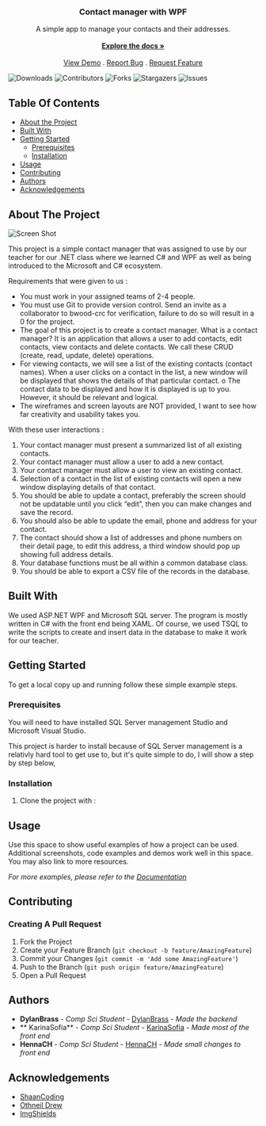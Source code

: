 <h3 align="center">Contact manager with WPF</h3>

  <p align="center">
    A simple app to manage your contacts and their addresses.
    <br/>
    <br/>
    <a href="https://github.com/DylanBrass/ContactManagerFall22"><strong>Explore the docs »</strong></a>
    <br/>
    <br/>
    <a href="https://github.com/DylanBrass/ContactManagerFall22">View Demo</a>
    .
    <a href="https://github.com/DylanBrass/ContactManagerFall22/issues">Report Bug</a>
    .
    <a href="https://github.com/DylanBrass/ContactManagerFall22/issues">Request Feature</a>
  </p>
</p>

![Downloads](https://img.shields.io/github/downloads/DylanBrass/ContactManagerFall22/total) ![Contributors](https://img.shields.io/github/contributors/DylanBrass/ContactManagerFall22?color=dark-green) ![Forks](https://img.shields.io/github/forks/DylanBrass/ContactManagerFall22?style=social) ![Stargazers](https://img.shields.io/github/stars/DylanBrass/ContactManagerFall22?style=social) ![Issues](https://img.shields.io/github/issues/DylanBrass/ContactManagerFall22) 

## Table Of Contents

* [About the Project](#about-the-project)
* [Built With](#built-with)
* [Getting Started](#getting-started)
  * [Prerequisites](#prerequisites)
  * [Installation](#installation)
* [Usage](#usage)
* [Contributing](#contributing)
* [Authors](#authors)
* [Acknowledgements](#acknowledgements)

## About The Project

![Screen Shot](images/screenshot.png)

This project is a simple contact manager that was assigned to use by our teacher for our .NET class where we learned C# and WPF as well as being introduced to the Microsoft and C# ecosystem.


Requirements that were given to us : 
* You must work in your assigned teams of 2-4 people.
* You must use Git to provide version control. Send an invite as a collaborator to bwood-crc for
verification, failure to do so will result in a 0 for the project.
* The goal of this project is to create a contact manager. What is a contact manager? It is an application
that allows a user to add contacts, edit contacts, view contacts and delete contacts. We call these CRUD
(create, read, update, delete) operations.
* For viewing contacts, we will see a list of the existing contacts (contact names). When a user clicks on a
contact in the list, a new window will be displayed that shows the details of that particular contact.
o The contact data to be displayed and how it is displayed is up to you. However, it should be
relevant and logical.
* The wireframes and screen layouts are NOT provided, I want to see how far creativity and usability takes
you.

With these user interactions :
1. Your contact manager must present a summarized list of all existing contacts.
2. Your contact manager must allow a user to add a new contact.
3. Your contact manager must allow a user to view an existing contact.
4. Selection of a contact in the list of existing contacts will open a new window displaying details of that
contact.
5. You should be able to update a contact, preferably the screen should not be updatable until you click
“edit”, then you can make changes and save the record.
6. You should also be able to update the email, phone and address for your contact.
7. The contact should show a list of addresses and phone numbers on their detail page, to edit this
address, a third window should pop up showing full address details.
8. Your database functions must be all within a common database class.
9. You should be able to export a CSV file of the records in the database.

## Built With

We used ASP.NET WPF and Microsoft SQL server. The program is mostly written in C# with the front end being XAML. Of course, we used TSQL to write the scripts to create and insert data in the database to make it work for our teacher. 

## Getting Started

To get a local copy up and running follow these simple example steps.

### Prerequisites

You will need to have installed SQL Server management Studio and Microsoft Visual Studio.

This project is harder to install because of SQL Server management is a relativly hard tool to get use to, but it's quite simple to do, I will show a step by step below,

### Installation

1. Clone the project with :
## Usage

Use this space to show useful examples of how a project can be used. Additional screenshots, code examples and demos work well in this space. You may also link to more resources.

_For more examples, please refer to the [Documentation](https://example.com)_

## Contributing



### Creating A Pull Request

1. Fork the Project
2. Create your Feature Branch (`git checkout -b feature/AmazingFeature`)
3. Commit your Changes (`git commit -m 'Add some AmazingFeature'`)
4. Push to the Branch (`git push origin feature/AmazingFeature`)
5. Open a Pull Request

## Authors

* **DylanBrass** - *Comp Sci Student* - [DylanBrass](https://github.com/DylanBrass) - *Made the backend*
* ** KarinaSofia** - *Comp Sci Student* - [ KarinaSofia](https://github.com/KarinaSofia) - *Made most of the front end*
* **HennaCH** - *Comp Sci Student* - [HennaCH](https://github.com/HennaCH) - *Made small changes to front end*

## Acknowledgements

* [ShaanCoding](https://github.com/ShaanCoding/)
* [Othneil Drew](https://github.com/othneildrew/Best-README-Template)
* [ImgShields](https://shields.io/)
